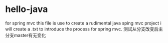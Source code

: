 # hello-java
for spring mvc
this file is use to create a rudimental java sping mvc project
i will create a .txt to introduce the process for spring mvc.
测试从分支改变后主分支master有无变化
